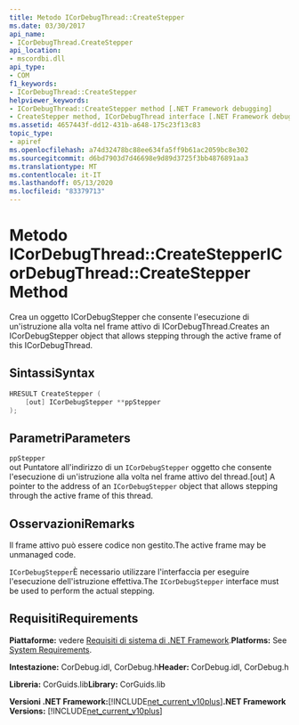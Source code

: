 ```yaml
---
title: Metodo ICorDebugThread::CreateStepper
ms.date: 03/30/2017
api_name:
- ICorDebugThread.CreateStepper
api_location:
- mscordbi.dll
api_type:
- COM
f1_keywords:
- ICorDebugThread::CreateStepper
helpviewer_keywords:
- ICorDebugThread::CreateStepper method [.NET Framework debugging]
- CreateStepper method, ICorDebugThread interface [.NET Framework debugging]
ms.assetid: 4657443f-dd12-431b-a648-175c23f13c83
topic_type:
- apiref
ms.openlocfilehash: a74d32478bc88ee634fa5ff9b61ac2059bc8e302
ms.sourcegitcommit: d6bd7903d7d46698e9d89d3725f3bb4876891aa3
ms.translationtype: MT
ms.contentlocale: it-IT
ms.lasthandoff: 05/13/2020
ms.locfileid: "83379713"
---
```

# <a name="icordebugthreadcreatestepper-method"></a><span data-ttu-id="79bac-102">Metodo ICorDebugThread::CreateStepper</span><span class="sxs-lookup"><span data-stu-id="79bac-102">ICorDebugThread::CreateStepper Method</span></span>
<span data-ttu-id="79bac-103">Crea un oggetto ICorDebugStepper che consente l'esecuzione di un'istruzione alla volta nel frame attivo di ICorDebugThread.</span><span class="sxs-lookup"><span data-stu-id="79bac-103">Creates an ICorDebugStepper object that allows stepping through the active frame of this ICorDebugThread.</span></span>  
  
## <a name="syntax"></a><span data-ttu-id="79bac-104">Sintassi</span><span class="sxs-lookup"><span data-stu-id="79bac-104">Syntax</span></span>  
  
```cpp  
HRESULT CreateStepper (  
    [out] ICorDebugStepper **ppStepper  
);  
```  
  
## <a name="parameters"></a><span data-ttu-id="79bac-105">Parametri</span><span class="sxs-lookup"><span data-stu-id="79bac-105">Parameters</span></span>  
 `ppStepper`  
 <span data-ttu-id="79bac-106">out Puntatore all'indirizzo di un `ICorDebugStepper` oggetto che consente l'esecuzione di un'istruzione alla volta nel frame attivo del thread.</span><span class="sxs-lookup"><span data-stu-id="79bac-106">[out] A pointer to the address of an `ICorDebugStepper` object that allows stepping through the active frame of this thread.</span></span>  
  
## <a name="remarks"></a><span data-ttu-id="79bac-107">Osservazioni</span><span class="sxs-lookup"><span data-stu-id="79bac-107">Remarks</span></span>  
 <span data-ttu-id="79bac-108">Il frame attivo può essere codice non gestito.</span><span class="sxs-lookup"><span data-stu-id="79bac-108">The active frame may be unmanaged code.</span></span>  
  
 <span data-ttu-id="79bac-109">`ICorDebugStepper`È necessario utilizzare l'interfaccia per eseguire l'esecuzione dell'istruzione effettiva.</span><span class="sxs-lookup"><span data-stu-id="79bac-109">The `ICorDebugStepper` interface must be used to perform the actual stepping.</span></span>  
  
## <a name="requirements"></a><span data-ttu-id="79bac-110">Requisiti</span><span class="sxs-lookup"><span data-stu-id="79bac-110">Requirements</span></span>  
 <span data-ttu-id="79bac-111">**Piattaforme:** vedere [Requisiti di sistema di .NET Framework](../../get-started/system-requirements.md).</span><span class="sxs-lookup"><span data-stu-id="79bac-111">**Platforms:** See [System Requirements](../../get-started/system-requirements.md).</span></span>  
  
 <span data-ttu-id="79bac-112">**Intestazione:** CorDebug.idl, CorDebug.h</span><span class="sxs-lookup"><span data-stu-id="79bac-112">**Header:** CorDebug.idl, CorDebug.h</span></span>  
  
 <span data-ttu-id="79bac-113">**Libreria:** CorGuids.lib</span><span class="sxs-lookup"><span data-stu-id="79bac-113">**Library:** CorGuids.lib</span></span>  
  
 <span data-ttu-id="79bac-114">**Versioni .NET Framework:**[!INCLUDE[net_current_v10plus](../../../../includes/net-current-v10plus-md.md)]</span><span class="sxs-lookup"><span data-stu-id="79bac-114">**.NET Framework Versions:** [!INCLUDE[net_current_v10plus](../../../../includes/net-current-v10plus-md.md)]</span></span>
